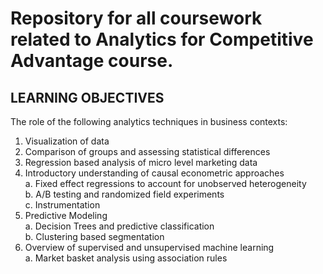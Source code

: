 # Repository for all coursework related to Analytics for Competitive Advantage course.

## LEARNING OBJECTIVES

The role of the following analytics techniques in business contexts:<br/>
1.  Visualization of data<br/>
2.  Comparison of groups and assessing statistical differences<br/>
3.  Regression based analysis of micro level marketing data<br/>
4.  Introductory understanding of causal econometric approaches<br/>
  a.  Fixed effect regressions to account for unobserved heterogeneity<br/>
  b.  A/B testing and randomized field experiments<br/>
  c.  Instrumentation<br/>
5.  Predictive Modeling<br/>
  a.  Decision Trees and predictive classification<br/>
  b.  Clustering based segmentation<br/>
6.  Overview of supervised and unsupervised machine learning</br>
a.  Market basket analysis using association rules
